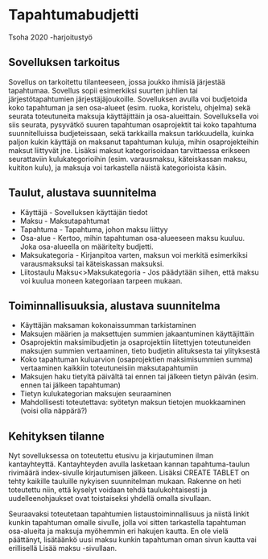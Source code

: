 # Tapahtumabudjetti
Tsoha 2020 -harjoitustyö

## Sovelluksen tarkoitus
Sovellus on tarkoitettu tilanteeseen, jossa joukko ihmisiä järjestää tapahtumaa. Sovellus sopii esimerkiksi suurten juhlien tai järjestötapahtumien järjestäjäjoukoille.
Sovelluksen avulla voi budjetoida koko tapahtuman ja sen osa-alueet (esim. ruoka, koristelu, ohjelma) sekä seurata toteutuneita maksuja käyttäjittäin ja osa-alueittain.
Sovelluksella voi siis seurata, pysyvätkö suuren tapahtuman osaprojektit tai koko tapahtuma suunnitelluissa budjeteissaan, sekä tarkkailla maksun tarkkuudella, kuinka paljon kukin käyttäjä on maksanut tapahtuman kuluja, mihin osaprojekteihin maksut liittyvät jne. 
Lisäksi maksut kategorisoidaan tarvittaessa erikseen seurattaviin kulukategorioihin (esim. varausmaksu, käteiskassan maksu, kuititon kulu), ja maksuja voi tarkastella näistä kategorioista käsin.

## Taulut, alustava suunnitelma
* Käyttäjä - Sovelluksen käyttäjän tiedot
* Maksu - Maksutapahtumat
* Tapahtuma - Tapahtuma, johon maksu liittyy
* Osa-alue - Kertoo, mihin tapahtuman osa-alueeseen maksu kuuluu. Joka osa-alueella on määritelty budjetti.
* Maksukategoria - Kirjanpitoa varten, maksun voi merkitä esimerkiksi varausmaksuksi tai käteiskassan maksuksi.
* Liitostaulu Maksu<>Maksukategoria - Jos päädytään siihen, että maksu voi kuulua moneen kategoriaan tarpeen mukaan.

## Toiminnallisuuksia, alustava suunnitelma
* Käyttäjän maksaman kokonaissumman tarkistaminen
* Maksujen määrien ja maksettujen summien jakaantuminen käyttäjittäin
* Osaprojektin maksimibudjetin ja osaprojektiin liitettyjen toteutuneiden maksujen summien vertaaminen, tieto budjetin alituksesta tai ylityksestä
* Koko tapahtuman kuluarvion (osaprojektien maksimisummien summa) vertaaminen kaikkiin toteutuneisiin maksutapahtumiin
* Maksujen haku tietyltä päivältä tai ennen tai jälkeen tietyn päivän (esim. ennen tai jälkeen tapahtuman)
* Tietyn kulukategorian maksujen seuraaminen
* Mahdollisesti toteutettava: syötetyn maksun tietojen muokkaaminen (voisi olla näppärä?)

## Kehityksen tilanne
Nyt sovelluksessa on toteutettu etusivu ja kirjautuminen ilman kantayhteyttä. Kantayhteyden avulla lasketaan kannan tapahtuma-taulun rivimäärä index-sivulle kirjautumisen jälkeen.
Lisäksi CREATE TABLET on tehty kaikille tauluille nykyisen suunnitelman mukaan.
Rakenne on heti toteutettu niin, että kyselyt voidaan tehdä taulukohtaisesti ja uudelleenohjaukset ovat toistaiseksi yhdellä omalla sivullaan.

Seuraavaksi toteutetaan tapahtumien listaustoiminnallisuus ja niistä linkit kunkin tapahtuman omalle sivulle, jolla voi sitten tarkastella tapahtuman osa-alueita ja maksuja myöhemmin eri hakujen kautta.
En ole vielä päättänyt, lisätäänkö uusi maksu kunkin tapahtuman oman sivun kautta vai erillisellä Lisää maksu -sivullaan.
